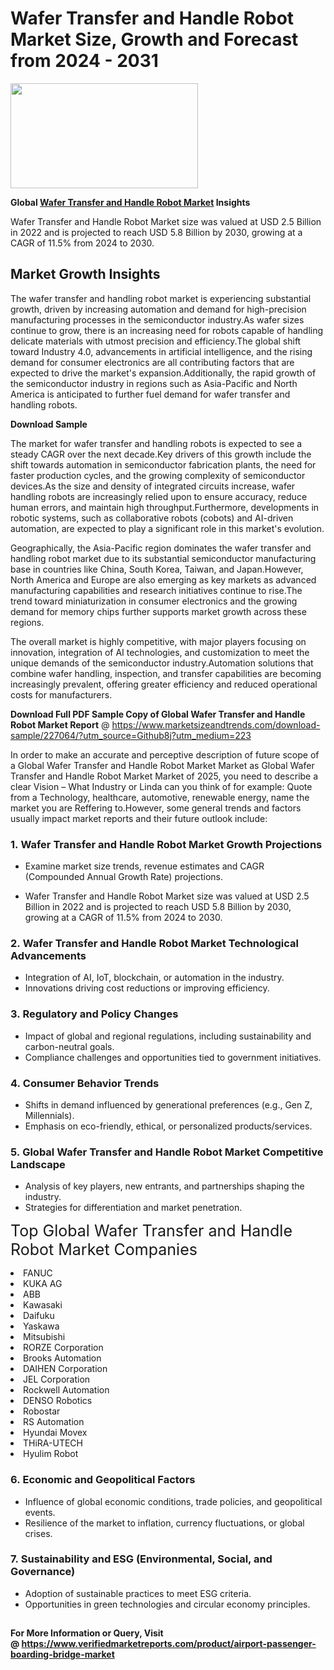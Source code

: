 <H1>Wafer Transfer and Handle Robot Market Size, Growth and Forecast from 2024 - 2031</H1><img class="aligncenter size-medium wp-image-584254" src="https://thirdeyenews.in/wp-content/uploads/2024/09/Global-Market-Research-300x168.jpeg" alt="" width="300" height="168" /><p><strong>Global&nbsp;<a href="https://www.marketsizeandtrends.com/download-sample/227064/?utm_source=Github8j?utm_medium=223">Wafer Transfer and Handle Robot Market</a> Insights</strong></p><p>Wafer Transfer and Handle Robot Market size was valued at USD 2.5 Billion in 2022 and is projected to reach USD 5.8 Billion by 2030, growing at a CAGR of 11.5% from 2024 to 2030.</p><p><h2>Market Growth Insights</h2> <p>The wafer transfer and handling robot market is experiencing substantial growth, driven by increasing automation and demand for high-precision manufacturing processes in the semiconductor industry.As wafer sizes continue to grow, there is an increasing need for robots capable of handling delicate materials with utmost precision and efficiency.The global shift toward Industry 4.0, advancements in artificial intelligence, and the rising demand for consumer electronics are all contributing factors that are expected to drive the market's expansion.Additionally, the rapid growth of the semiconductor industry in regions such as Asia-Pacific and North America is anticipated to further fuel demand for wafer transfer and handling robots.</p> <p><strong>Download Sample</strong></p> <p>The market for wafer transfer and handling robots is expected to see a steady CAGR over the next decade.Key drivers of this growth include the shift towards automation in semiconductor fabrication plants, the need for faster production cycles, and the growing complexity of semiconductor devices.As the size and density of integrated circuits increase, wafer handling robots are increasingly relied upon to ensure accuracy, reduce human errors, and maintain high throughput.Furthermore, developments in robotic systems, such as collaborative robots (cobots) and AI-driven automation, are expected to play a significant role in this market's evolution.</p> <p>Geographically, the Asia-Pacific region dominates the wafer transfer and handling robot market due to its substantial semiconductor manufacturing base in countries like China, South Korea, Taiwan, and Japan.However, North America and Europe are also emerging as key markets as advanced manufacturing capabilities and research initiatives continue to rise.The trend toward miniaturization in consumer electronics and the growing demand for memory chips further supports market growth across these regions.</p> <p>The overall market is highly competitive, with major players focusing on innovation, integration of AI technologies, and customization to meet the unique demands of the semiconductor industry.Automation solutions that combine wafer handling, inspection, and transfer capabilities are becoming increasingly prevalent, offering greater efficiency and reduced operational costs for manufacturers.</p> <p><span class=""><strong>Download Full PDF Sample Copy of Global Wafer Transfer and Handle Robot Market Report</strong> @ <a href="https://www.marketsizeandtrends.com/download-sample/227064/?utm_source=Github8j?utm_medium=223" target="_blank">https://www.marketsizeandtrends.com/download-sample/227064/?utm_source=Github8j?utm_medium=223</a></span></p><p>In order to make an accurate and perceptive description of future scope of a Global&nbsp;Wafer Transfer and Handle Robot Market Market as Global&nbsp;Wafer Transfer and Handle Robot Market Market of 2025, you need to describe a clear Vision &ndash; What Industry or Linda can you think of for example: Quote from a Technology, healthcare, automotive, renewable energy, name the market you are Reffering to.However, some general trends and factors usually impact market reports and their future outlook include:</p><h3>1.&nbsp;<strong>Wafer Transfer and Handle Robot Market Growth Projections</strong></h3><ul><li>Examine market size trends, revenue estimates and CAGR (Compounded Annual Growth Rate) projections.</li><li><p>Wafer Transfer and Handle Robot Market size was valued at USD 2.5 Billion in 2022 and is projected to reach USD 5.8 Billion by 2030, growing at a CAGR of 11.5% from 2024 to 2030.</p></li></ul><h3>2.&nbsp;<strong>Wafer Transfer and Handle Robot Market Technological Advancements</strong></h3><ul><li>Integration of AI, IoT, blockchain, or automation in the industry.</li><li>Innovations driving cost reductions or improving efficiency.</li></ul><h3>3.&nbsp;<strong>Regulatory and Policy Changes</strong></h3><ul><li>Impact of global and regional regulations, including sustainability and carbon-neutral goals.</li><li>Compliance challenges and opportunities tied to government initiatives.</li></ul><h3>4.&nbsp;<strong>Consumer Behavior Trends</strong></h3><ul><li>Shifts in demand influenced by generational preferences (e.g., Gen Z, Millennials).</li><li>Emphasis on eco-friendly, ethical, or personalized products/services.</li></ul><h3>5.&nbsp;<strong>Global Wafer Transfer and Handle Robot Market Competitive Landscape</strong></h3><ul><li>Analysis of key players, new entrants, and partnerships shaping the industry.</li><li>Strategies for differentiation and market penetration.</li></ul><p data-pm-slice="1 1 []"><span style="color: inherit; font-family: inherit; font-size: 25px;">Top Global Wafer Transfer and Handle Robot Market Companies</span></p><div class="" data-test-id=""><p><li>FANUC</li><li> KUKA AG</li><li> ABB</li><li> Kawasaki</li><li> Daifuku</li><li> Yaskawa</li><li> Mitsubishi</li><li> RORZE Corporation</li><li> Brooks Automation</li><li> DAIHEN Corporation</li><li> JEL Corporation</li><li> Rockwell Automation</li><li> DENSO Robotics</li><li> Robostar</li><li> RS Automation</li><li> Hyundai Movex</li><li> THiRA-UTECH</li><li> Hyulim Robot</li></p></div><h3>6.&nbsp;<strong>Economic and Geopolitical Factors</strong></h3><ul><li>Influence of global economic conditions, trade policies, and geopolitical events.</li><li>Resilience of the market to inflation, currency fluctuations, or global crises.</li></ul><h3>7.&nbsp;<strong>Sustainability and ESG (Environmental, Social, and Governance)</strong></h3><ul><li>Adoption of sustainable practices to meet ESG criteria.</li><li>Opportunities in green technologies and circular economy principles.</li></ul><h2><strong style="font-size: 14px;">For More Information or Query, Visit @&nbsp;</strong><a style="background-color: #ffffff; font-size: 14px;" href="https://www.marketsizeandtrends.com/report/wafer-transfer-and-handle-robot-market/" target="_blank">https://www.verifiedmarketreports.com/product/airport-passenger-boarding-bridge-market</a></h2>